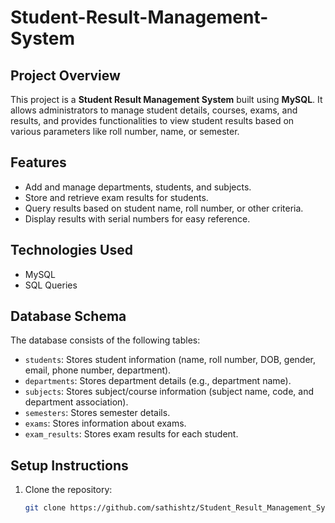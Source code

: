 # Student-Result-Management-System

## Project Overview

This project is a **Student Result Management System** built using **MySQL**. It allows administrators to manage student details, courses, exams, and results, and provides functionalities to view student results based on various parameters like roll number, name, or semester.

## Features

- Add and manage departments, students, and subjects.
- Store and retrieve exam results for students.
- Query results based on student name, roll number, or other criteria.
- Display results with serial numbers for easy reference.
  
## Technologies Used

- MySQL
- SQL Queries

## Database Schema

The database consists of the following tables:
- `students`: Stores student information (name, roll number, DOB, gender, email, phone number, department).
- `departments`: Stores department details (e.g., department name).
- `subjects`: Stores subject/course information (subject name, code, and department association).
- `semesters`: Stores semester details.
- `exams`: Stores information about exams.
- `exam_results`: Stores exam results for each student.

## Setup Instructions

1. Clone the repository:

   ```bash
   git clone https://github.com/sathishtz/Student_Result_Management_System.git
